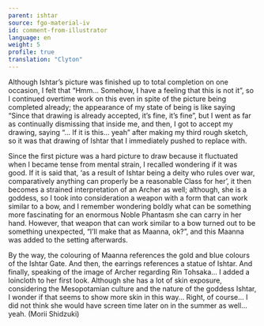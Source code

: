 ```yaml
---
parent: ishtar
source: fgo-material-iv
id: comment-from-illustrator
language: en
weight: 5
profile: true
translation: "Clyton"
---
```


Although Ishtar’s picture was finished up to total completion on one occasion, I felt that “Hmm… Somehow, I have a feeling that this is not it”, so I continued overtime work on this even in spite of the picture being completed already; the appearance of my state of being is like saying “Since that drawing is already accepted, it’s fine, it’s fine”, but I went as far as continually dismissing that inside me, and then, I got to accept my drawing, saying “… If it is this… yeah” after making my third rough sketch, so it was that drawing of Ishtar that I immediately pushed to replace with.

Since the first picture was a hard picture to draw because it fluctuated when I became tense from mental strain, I recalled wondering if it was good. If it is said that, ‘as a result of Ishtar being a deity who rules over war, comparatively anything can properly be a reasonable Class for her’, it then becomes a strained interpretation of an Archer as well; although, she is a goddess, so I took into consideration a weapon with a form that can work similar to a bow, and I remember wondering boldly what can be something more fascinating for an enormous Noble Phantasm she can carry in her hand. However, that weapon that can work similar to a bow turned out to be something unexpected, “I’ll make that as Maanna, ok?”, and this Maanna was added to the setting afterwards.

By the way, the colouring of Maanna references the gold and blue colours of the Ishtar Gate. And then, the earrings references a statue of Ishtar. And finally, speaking of the image of Archer regarding Rin Tohsaka… I added a loincloth to her first look. Although she has a lot of skin exposure, considering the Mesopotamian culture and the nature of the goddess Ishtar, I wonder if that seems to show more skin in this way… Right, of course… I did not think she would have screen time later on in the summer as well… yeah. (Morii Shidzuki)
